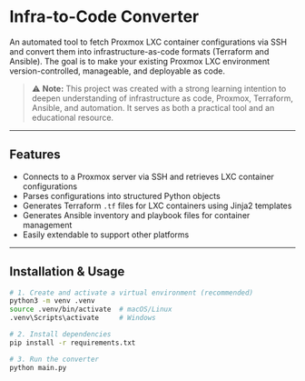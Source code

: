 # Infra-to-Code Converter

An automated tool to fetch Proxmox LXC container configurations via SSH and convert them into infrastructure-as-code formats (Terraform and Ansible). The goal is to make your existing Proxmox LXC environment version-controlled, manageable, and deployable as code.

> ⚠️ **Note:** This project was created with a strong learning intention to deepen understanding of infrastructure as code, Proxmox, Terraform, Ansible, and automation. It serves as both a practical tool and an educational resource.

---

## Features

- Connects to a Proxmox server via SSH and retrieves LXC container configurations  
- Parses configurations into structured Python objects  
- Generates Terraform `.tf` files for LXC containers using Jinja2 templates  
- Generates Ansible inventory and playbook files for container management  
- Easily extendable to support other platforms  

---

## Installation & Usage

```bash
# 1. Create and activate a virtual environment (recommended)
python3 -m venv .venv
source .venv/bin/activate  # macOS/Linux
.venv\Scripts\activate     # Windows

# 2. Install dependencies
pip install -r requirements.txt

# 3. Run the converter
python main.py
```
